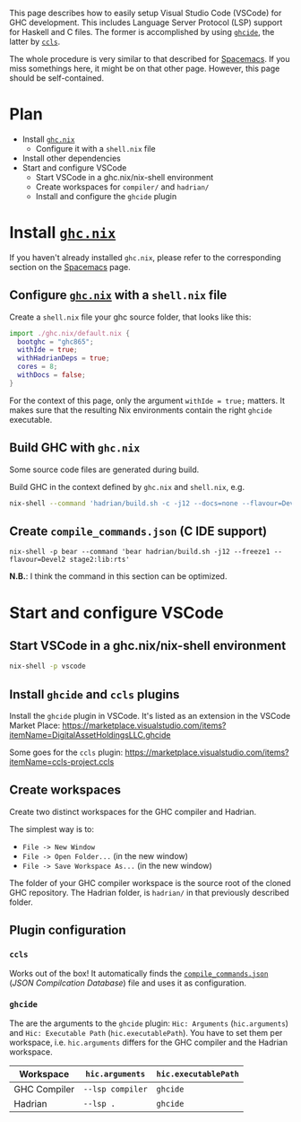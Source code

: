 This page describes how to easily setup Visual Studio Code (VSCode) for GHC development. This includes Language Server Protocol (LSP) support for Haskell and C files. The former is accomplished by using [`ghcide`](https://github.com/digital-asset/ghcide), the latter by [`ccls`](https://github.com/MaskRay/ccls).

The whole procedure is very similar to that described for [Spacemacs](spacemacs). If you miss somethings here, it might be on that other page. However, this page should be self-contained.

# Plan

- Install [`ghc.nix`](https://github.com/alpmestan/ghc.nix)
  - Configure it with a `shell.nix` file
- Install other dependencies
- Start and configure VSCode
  - Start VSCode in a ghc.nix/nix-shell environment
  - Create workspaces for `compiler/` and `hadrian/`
  - Install and configure the `ghcide` plugin

# Install [`ghc.nix`](https://github.com/alpmestan/ghc.nix)

If you haven't already installed `ghc.nix`, please refer to the corresponding section on the [Spacemacs](spacemacs#ghcnix) page.

## Configure [`ghc.nix`](https://github.com/alpmestan/ghc.nix) with a `shell.nix` file

Create a `shell.nix` file your ghc source folder, that looks like this:

```nix
import ./ghc.nix/default.nix {
  bootghc = "ghc865";
  withIde = true;
  withHadrianDeps = true;
  cores = 8;
  withDocs = false;
}
```

For the context of this page, only the argument `withIde = true;` matters. It makes sure that the resulting Nix environments contain the right `ghcide` executable.

## Build GHC with `ghc.nix`

Some source code files are generated during build.

Build GHC in the context defined by `ghc.nix` and `shell.nix`, e.g.
```bash
nix-shell --command 'hadrian/build.sh -c -j12 --docs=none --flavour=Devel2'
```

## Create `compile_commands.json` (C IDE support)

```
nix-shell -p bear --command 'bear hadrian/build.sh -j12 --freeze1 --flavour=Devel2 stage2:lib:rts'
```

**N.B.**: I think the command in this section can be optimized.

# Start and configure VSCode
## Start VSCode in a ghc.nix/nix-shell environment

```bash
nix-shell -p vscode
```

## Install `ghcide` and `ccls` plugins
Install the `ghcide` plugin in VSCode. It's listed as an extension in the VSCode Market Place: https://marketplace.visualstudio.com/items?itemName=DigitalAssetHoldingsLLC.ghcide

Some goes for the `ccls` plugin: https://marketplace.visualstudio.com/items?itemName=ccls-project.ccls

## Create workspaces

Create two distinct workspaces for the GHC compiler and Hadrian.

The simplest way is to:
- `File -> New Window`
- `File -> Open Folder...` (in the new window)
- `File -> Save Workspace As...` (in the new window)

The folder of your GHC compiler workspace is the source root of the cloned GHC repository. The Hadrian folder, is `hadrian/` in that previously described folder.

## Plugin configuration

### `ccls`

Works out of the box! It automatically finds the [`compile_commands.json`](https://clang.llvm.org/docs/JSONCompilationDatabase.html) (*JSON Compilcation Database*) file and uses it as configuration.

### `ghcide`

The are the arguments to the `ghcide` plugin: `Hic: Arguments` (`hic.arguments`) and `Hic: Executable Path` (`hic.executablePath`).
You have to set them per workspace, i.e. `hic.arguments` differs for the GHC compiler and the Hadrian workspace.

| Workspace    | `hic.arguments`  | `hic.executablePath` |
|--------------|------------------|----------------------|
| GHC Compiler | `--lsp compiler` | `ghcide`             |
| Hadrian      | `--lsp .`        | `ghcide`             |